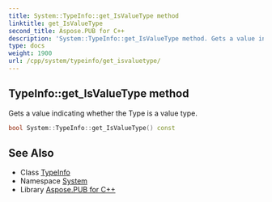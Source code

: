 ```yaml
---
title: System::TypeInfo::get_IsValueType method
linktitle: get_IsValueType
second_title: Aspose.PUB for C++
description: 'System::TypeInfo::get_IsValueType method. Gets a value indicating whether the Type is a value type in C++.'
type: docs
weight: 1900
url: /cpp/system/typeinfo/get_isvaluetype/
---
```

## TypeInfo::get_IsValueType method


Gets a value indicating whether the Type is a value type.

```cpp
bool System::TypeInfo::get_IsValueType() const
```

## See Also

* Class [TypeInfo](../)
* Namespace [System](../../)
* Library [Aspose.PUB for C++](../../../)
